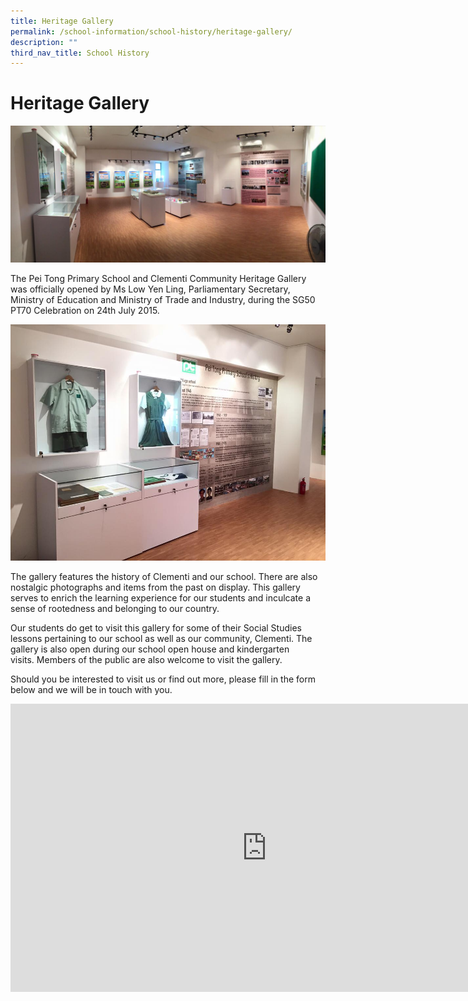```yaml
---
title: Heritage Gallery
permalink: /school-information/school-history/heritage-gallery/
description: ""
third_nav_title: School History
---
```

# Heritage Gallery

![](/images/School%20Information/11010562_871740939529711_2203102067498832270_o.jpg)

The Pei Tong Primary School and Clementi Community Heritage Gallery was officially opened by Ms Low Yen Ling, Parliamentary Secretary, Ministry of Education and Ministry of Trade and Industry, during the SG50 PT70 Celebration on 24th July 2015.

![](/images/School%20Information/11737914_871740956196376_3628418773392813918_n.jpg)

The gallery features the history of Clementi and our school. There are also nostalgic photographs and items from the past on display. This gallery serves to enrich the learning experience for our students and inculcate a sense of rootedness and belonging to our country.

  

Our students do get to visit this gallery for some of their Social Studies lessons pertaining to our school as well as our community, Clementi. The gallery is also open during our school open house and kindergarten visits. Members of the public are also welcome to visit the gallery. 

  

Should you be interested to visit us or find out more, please fill in the form below and we will be in touch with you.



<iframe style="width: 820px; height: 461px;" class="ive_eobj_center" marginwidth="0" marginheight="0" frameborder="0" height="500" width="760" src="https://docs.google.com/forms/d/1eBUAKltP4Y6rM2pRHJpomiP8fWaeWZv98NG4dVJ3Bo0/viewform?embedded=true](https://docs.google.com/forms/d/1eBUAKltP4Y6rM2pRHJpomiP8fWaeWZv98NG4dVJ3Bo0/viewform?embedded=true)"></iframe><div style="text-align: justify;"><br></div>